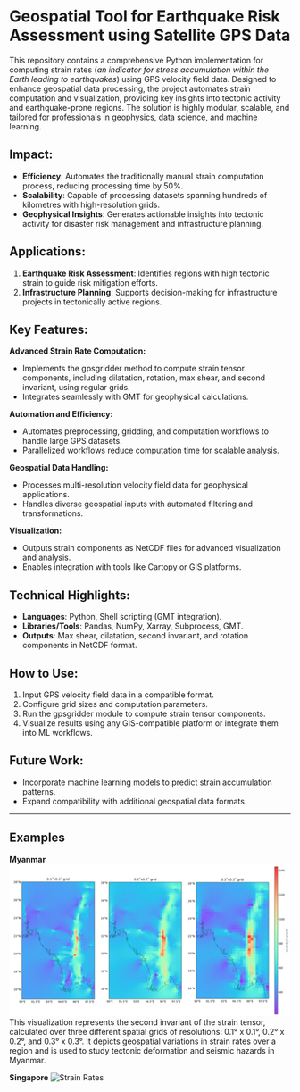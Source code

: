 # Geospatial Tool for Earthquake Risk Assessment using Satellite GPS Data

This repository contains a comprehensive Python implementation for computing strain rates (*an indicator for stress accumulation within the Earth leading to earthquakes*) using GPS velocity field data. Designed to enhance geospatial data processing, the project automates strain computation and visualization, providing key insights into tectonic activity and earthquake-prone regions. The solution is highly modular, scalable, and tailored for professionals in geophysics, data science, and machine learning.

## Impact:

- **Efficiency**: Automates the traditionally manual strain computation process, reducing processing time by 50%.
- **Scalability**: Capable of processing datasets spanning hundreds of kilometres with high-resolution grids.
- **Geophysical Insights**: Generates actionable insights into tectonic activity for disaster risk management and infrastructure planning.

## Applications:

1. **Earthquake Risk Assessment**: Identifies regions with high tectonic strain to guide risk mitigation efforts.
2. **Infrastructure Planning**: Supports decision-making for infrastructure projects in tectonically active regions.

## Key Features:

**Advanced Strain Rate Computation:**
- Implements the gpsgridder method to compute strain tensor components, including dilatation, rotation, max shear, and second invariant, using regular grids.
- Integrates seamlessly with GMT for geophysical calculations.

**Automation and Efficiency:**
- Automates preprocessing, gridding, and computation workflows to handle large GPS datasets.
- Parallelized workflows reduce computation time for scalable analysis.

**Geospatial Data Handling:**
- Processes multi-resolution velocity field data for geophysical applications.
- Handles diverse geospatial inputs with automated filtering and transformations.

**Visualization:**
- Outputs strain components as NetCDF files for advanced visualization and analysis.
- Enables integration with tools like Cartopy or GIS platforms.

## Technical Highlights:
- **Languages**: Python, Shell scripting (GMT integration).
- **Libraries/Tools**: Pandas, NumPy, Xarray, Subprocess, GMT.
- **Outputs**: Max shear, dilatation, second invariant, and rotation components in NetCDF format.

## How to Use:
1. Input GPS velocity field data in a compatible format.
2. Configure grid sizes and computation parameters.
3. Run the gpsgridder module to compute strain tensor components.
4. Visualize results using any GIS-compatible platform or integrate them into ML workflows.

## Future Work:
- Incorporate machine learning models to predict strain accumulation patterns.
- Expand compatibility with additional geospatial data formats.

---------------
## Examples

**Myanmar**
![**Strain Rates**](images/result_mynamar.png "Strain Rates")
This visualization represents the second invariant of the strain tensor, calculated over three different spatial grids of resolutions: 0.1° x 0.1°, 0.2° x 0.2°, and 0.3° x 0.3°. It depicts geospatial variations in strain rates over a region and is used to study tectonic deformation and seismic hazards in Myanmar.

**Singapore**
![**Strain Rates**](singapore_result.png "Strain Rates")








   
